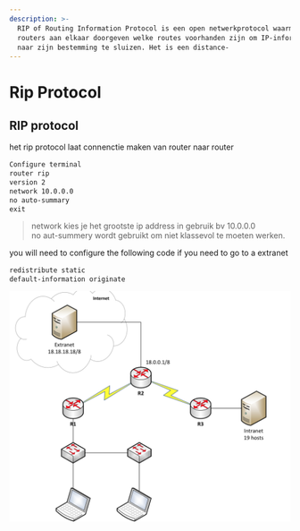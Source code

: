 ```yaml
---
description: >-
  RIP of Routing Information Protocol is een open netwerkprotocol waarmee
  routers aan elkaar doorgeven welke routes voorhanden zijn om IP-informatie
  naar zijn bestemming te sluizen. Het is een distance-
---
```


# Rip Protocol

## RIP protocol

het rip protocol laat connenctie maken van router naar router

```text
Configure terminal
router rip
version 2
network 10.0.0.0
no auto-summary
exit
```

> network kies je het grootste ip address in gebruik bv 10.0.0.0  
> no aut-summery wordt gebruikt om niet klassevol te moeten werken.

you will need to configure the following code if you need to go to a extranet

```text
redistribute static 
default-information originate
```



![](../.gitbook/assets/screen-shot-2018-05-21-at-18.18.58.png)



